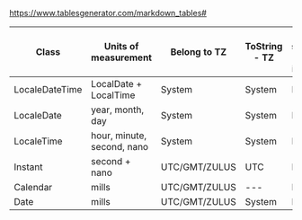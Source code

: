 https://www.tablesgenerator.com/markdown_tables#

| Class          | Units of measurement       | Belong to TZ  | ToString - TZ | Is store TZ info? |
|----------------|----------------------------|---------------|---------------|-------------------|
| LocaleDateTime | LocalDate + LocalTime      | System        | System        | NO                |
| LocaleDate     | year, month, day           | System        | System        | NO                |
| LocaleTime     | hour, minute, second, nano | System        | System        | NO                |
| Instant        | second + nano              | UTC/GMT/ZULUS | UTC           | NO                |
| Calendar       | mills                      | UTC/GMT/ZULUS | ---           | NO                |
| Date           | mills                      | UTC/GMT/ZULUS | System        | NO                |